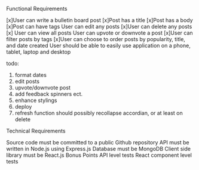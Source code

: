 Functional Requirements

[x]User can write a bulletin board post
[x]Post has a title
[x]Post has a body
[x]Post can have tags
User can edit any posts
[x]User can delete any posts
[x] User can view all posts
User can upvote or downvote a post
[x]User can filter posts by tags
[x]User can choose to order posts by popularity, title, and date created
User should be able to easily use application on a phone, tablet, laptop and desktop

todo:
1. format dates
3. edit posts
4. upvote/downvote post
5. add feedback spinners ect.
6. enhance stylings
7. deploy
8. refresh function should possibly recollapse accordian, or at least on delete

Technical Requirements

Source code must be committed to a public Github repository
API must be written in Node.js using Express.js
Database must be MongoDB
Client side library must be React.js
Bonus Points
API level tests
React component level tests